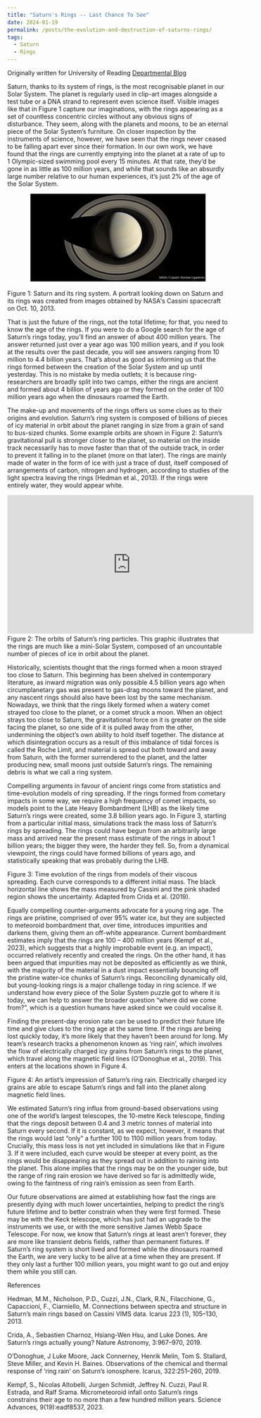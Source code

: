 ```yaml
---
title: "Saturn's Rings -- Last Chance To See"
date: 2024-01-19
permalink: /posts/the-evolution-and-destruction-of-saturns-rings/
tags:
  - Saturn
  - Rings
---
```


Originally written for University of Reading [Departmental Blog](https://blogs.reading.ac.uk/weather-and-climate-at-reading/2024/the-evolution-and-destruction-of-saturns-rings/)

Saturn, thanks to its system of rings, is the most recognisable planet in our Solar System. The planet is regularly used in clip-art images alongside a test tube or a DNA strand to represent even science itself. Visible images like that in Figure 1 capture our imaginations, with the rings appearing as a set of countless concentric circles without any obvious signs of disturbance. They seem, along with the planets and moons, to be an eternal piece of the Solar System’s furniture. On closer inspection by the instruments of science, however, we have seen that the rings never ceased to be falling apart ever since their formation. In our own work, we have found that the rings are currently emptying into the planet at a rate of up to 1 Olympic-sized swimming pool every 15 minutes. At that rate, they’d be gone in as little as 100 million years, and while that sounds like an absurdly large number relative to our human experiences, it’s just 2% of the age of the Solar System. 

<p align="center">
  <img src="/images/Blog1_Figure1.jpg" alt="Saturn's Rings" width="400">
  <figcaption>Figure 1: Saturn and its ring system. A portrait looking down on Saturn and its rings was created from images obtained by NASA's Cassini spacecraft on Oct. 10, 2013.</figcaption>
</p>



That is just the future of the rings, not the total lifetime; for that, you need to know the age of the rings. If you were to do a Google search for the age of Saturn’s rings today, you’ll find an answer of about 400 million years. The answer returned just over a year ago was 100 million years, and if you look at the results over the past decade, you will see answers ranging from 10 million to 4.4 billion years. That’s about as good as informing us that the rings formed between the creation of the Solar System and up until yesterday. This is no mistake by media outlets; it is because ring-researchers are broadly split into two camps, either the rings are ancient and formed about 4 billion of years ago or they formed on the order of 100 million years ago when the dinosaurs roamed the Earth.  

The make-up and movements of the rings offers us some clues as to their origins and evolution. Saturn’s ring system is composed of billions of pieces of icy material in orbit about the planet ranging in size from a grain of sand to bus-sized chunks. Some example orbits are shown in Figure 2: Saturn’s gravitational pull is stronger closer to the planet, so material on the inside track necessarily has to move faster than that of the outside track, in order to prevent it falling in to the planet (more on that later). The rings are mainly made of water in the form of ice with just a trace of dust, itself composed of arrangements of carbon, nitrogen and hydrogen, according to studies of the light spectra leaving the rings (Hedman et al., 2013). If the rings were entirely water, they would appear white. 

<iframe width="560" height="315" src="https://www.youtube.com/embed/u3rpAHKVh84" frameborder="0" allow="accelerometer; autoplay; clipboard-write; encrypted-media; gyroscope; picture-in-picture" allowfullscreen></iframe>
Figure 2: The orbits of Saturn’s ring particles. This graphic illustrates that the rings are much like a mini-Solar System, composed of an uncountable number of pieces of ice in orbit about the planet.  

Historically, scientists thought that the rings formed when a moon strayed too close to Saturn. This beginning has been shelved in contemporary literature, as inward migration was only possible 4.5 billion years ago when circumplanetary gas was present to gas-drag moons toward the planet, and any nascent rings should also have been lost by the same mechanism. Nowadays, we think that the rings likely formed when a watery comet strayed too close to the planet, or a comet struck a moon. When an object strays too close to Saturn, the gravitational force on it is greater on the side facing the planet, so one side of it is pulled away from the other, undermining the object’s own ability to hold itself together. The distance at which disintegration occurs as a result of this imbalance of tidal forces is called the Roche Limit, and material is spread out both toward and away from Saturn, with the former surrendered to the planet, and the latter producing new, small moons just outside Saturn’s rings. The remaining debris is what we call a ring system. 

Compelling arguments in favour of ancient rings come from statistics and time-evolution models of ring spreading. If the rings formed from cometary impacts in some way, we require a high frequency of comet impacts, so models point to the Late Heavy Bombardment (LHB) as the likely time Saturn’s rings were created, some 3.8 billion years ago. In Figure 3, starting from a particular initial mass, simulations track the mass loss of Saturn’s rings by spreading. The rings could have begun from an arbitrarily large mass and arrived near the present mass estimate of the rings in about 1 billion years; the bigger they were, the harder they fell. So, from a dynamical viewpoint, the rings could have formed billions of years ago, and statistically speaking that was probably during the LHB. 


Figure 3: Time evolution of the rings from models of their viscous spreading. Each curve corresponds to a different initial mass. The black horizontal line shows the mass measured by Cassini and the pink shaded region shows the uncertainty. Adapted from Crida et al. (2019).

Equally compelling counter-arguments advocate for a young ring age. The rings are pristine, comprised of over 95% water ice, but they are subjected to meteoroid bombardment that, over time, introduces impurities and darkens them, giving them an off-white appearance. Current bombardment estimates imply that the rings are 100 – 400 million years (Kempf et al., 2023), which suggests that a highly improbable event (e.g. an impact), occurred relatively recently and created the rings. On the other hand, it has been argued that impurities may not be deposited as efficiently as we think, with the majority of the material in a dust impact essentially bouncing off the pristine water-ice chunks of Saturn’s rings. Reconciling dynamically old, but young-looking rings is a major challenge today in ring science. If we understand how every piece of the Solar System puzzle got to where it is today, we can help to answer the broader question “where did we come from?”, which is a question humans have asked since we could vocalise it. 

Finding the present-day erosion rate can be used to predict their future life time and give clues to the ring age at the same time. If the rings are being lost quickly today, it’s more likely that they haven’t been around for long. My team’s research tracks a phenomenon known as ‘ring rain’, which involves the flow of electrically charged icy grains from Saturn’s rings to the planet, which travel along the magnetic field lines (O’Donoghue et al., 2019). This enters at the locations shown in Figure 4. 


Figure 4: An artist’s impression of Saturn’s ring rain. Electrically charged icy grains are able to escape Saturn’s rings and fall into the planet along magnetic field lines.

We estimated Saturn’s ring influx from ground-based observations using one of the world’s largest telescopes, the 10-metre Keck telescope, finding that the rings deposit between 0.4 and 3 metric tonnes of material into Saturn every second. If it is constant, as we expect, however, it means that the rings would last “only” a further 100 to 1100 million years from today. Crucially, this mass loss is not yet included in simulations like that in Figure 3. If it were included, each curve would be steeper at every point, as the rings would be disappearing as they spread out in addition to raining into the planet. This alone implies that the rings may be on the younger side, but the range of ring rain erosion we have derived so far is admittedly wide, owing to the faintness of ring rain’s emission as seen from Earth. 

 Our future observations are aimed at establishing how fast the rings are presently dying with much lower uncertainties, helping to predict the ring’s future lifetime and to better constrain when they were first formed. These may be with the Keck telescope, which has just had an upgrade to the instruments we use, or with the more sensitive James Webb Space Telescope. For now, we know that Saturn’s rings at least aren’t forever, they are more like transient debris fields, rather than permanent fixtures. If Saturn’s ring system is short lived and formed while the dinosaurs roamed the Earth, we are very lucky to be alive at a time when they are present. If they only last a further 100 million years, you might want to go out and enjoy them while you still can. 

References 

Hedman, M.M., Nicholson, P.D., Cuzzi, J.N., Clark, R.N., Filacchione, G., Capaccioni, F., Ciarniello, M. Connections between spectra and structure in Saturn’s main rings based on Cassini VIMS data. Icarus 223 (1), 105–130, 2013. 

Crida, A., Sebastien Charnoz, Hsiang-Wen Hsu, and Luke Dones. Are Saturn’s rings actually young? Nature Astronomy, 3:967–970, 2019. 

O’Donoghue, J Luke Moore, Jack Connerney, Henrik Melin, Tom S. Stallard, Steve Miller, and Kevin H. Baines. Observations of the chemical and thermal response of ’ring rain’ on Saturn’s ionosphere. Icarus, 322:251–260, 2019. 

Kempf, S., Nicolas Altobelli, Jurgen Schmidt, Jeffrey N. Cuzzi, Paul R. Estrada, and Ralf Srama. Micrometeoroid infall onto Saturn’s rings constrains their age to no more than a few hundred million years. Science Advances, 9(19):eadf8537, 2023. 
